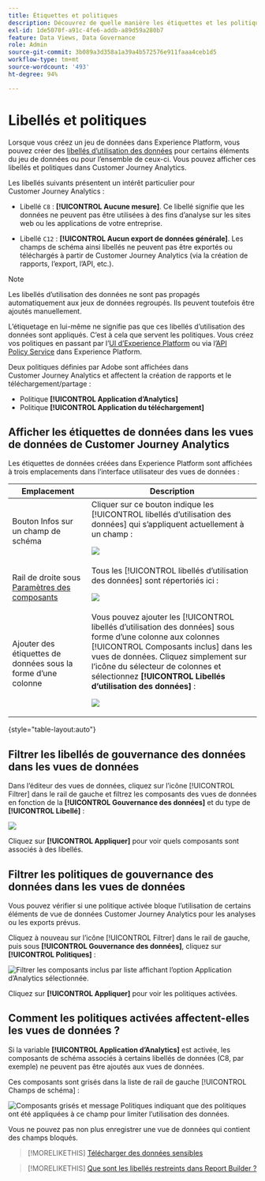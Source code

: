 ```yaml
---
title: Étiquettes et politiques
description: Découvrez de quelle manière les étiquettes et les politiques de données définies dans Adobe Experience Platform affectent les vues de données et les rapports dans Customer Journey Analytics.
exl-id: 1de5070f-a91c-4fe6-addb-a89d59a280b7
feature: Data Views, Data Governance
role: Admin
source-git-commit: 3b089a3d358a1a39a4b572576e911faaa4ceb1d5
workflow-type: tm+mt
source-wordcount: '493'
ht-degree: 94%

---
```


# Libellés et politiques

Lorsque vous créez un jeu de données dans Experience Platform, vous pouvez créer des [libellés d’utilisation des données](https://experienceleague.adobe.com/docs/experience-platform/data-governance/labels/reference.html?lang=fr) pour certains éléments du jeu de données ou pour l’ensemble de ceux-ci. Vous pouvez afficher ces libellés et politiques dans Customer Journey Analytics.

Les libellés suivants présentent un intérêt particulier pour Customer Journey Analytics :

* Libellé `C8` : **[!UICONTROL Aucune mesure]**. Ce libellé signifie que les données ne peuvent pas être utilisées à des fins d’analyse sur les sites web ou les applications de votre entreprise.

* Libellé `C12` : **[!UICONTROL Aucun export de données générale]**. Les champs de schéma ainsi libellés ne peuvent pas être exportés ou téléchargés à partir de Customer Journey Analytics (via la création de rapports, l’export, l’API, etc.).

>[!NOTE]
>
>Les libellés d’utilisation des données ne sont pas propagés automatiquement aux jeux de données regroupés. Ils peuvent toutefois être ajoutés manuellement.

L’étiquetage en lui-même ne signifie pas que ces libellés d’utilisation des données sont appliqués. C’est à cela que servent les politiques. Vous créez vos politiques en passant par l’[UI d’Experience Platform](https://experienceleague.adobe.com/docs/experience-platform/data-governance/policies/user-guide.html?lang=fr) ou via l’[API Policy Service](https://experienceleague.adobe.com/docs/experience-platform/data-governance/api/overview.html?lang=fr) dans Experience Platform.

Deux politiques définies par Adobe sont affichées dans Customer Journey Analytics et affectent la création de rapports et le téléchargement/partage :

* Politique **[!UICONTROL Application d’Analytics]**
* Politique **[!UICONTROL Application du téléchargement]**

## Afficher les étiquettes de données dans les vues de données de Customer Journey Analytics

Les étiquettes de données créées dans Experience Platform sont affichées à trois emplacements dans l’interface utilisateur des vues de données :

| Emplacement | Description |
| --- | --- |
| Bouton Infos sur un champ de schéma | Cliquer sur ce bouton indique les [!UICONTROL libellés d’utilisation des données] qui s’appliquent actuellement à un champ :<p>![](assets/data-label-left.png) |
| Rail de droite sous [Paramètres des composants](/help/data-views/component-settings/overview.md) | Tous les [!UICONTROL libellés d’utilisation des données] sont répertoriés ici :<p>![](assets/data-label-right.png) |
| Ajouter des étiquettes de données sous la forme d’une colonne | Vous pouvez ajouter les [!UICONTROL libellés d’utilisation des données] sous forme d’une colonne aux colonnes [!UICONTROL Composants inclus] dans les vues de données. Cliquez simplement sur l’icône du sélecteur de colonnes et sélectionnez **[!UICONTROL Libellés d’utilisation des données]** :<p>![](assets/data-label-column.png) |

{style="table-layout:auto"}

## Filtrer les libellés de gouvernance des données dans les vues de données

Dans l’éditeur des vues de données, cliquez sur l’icône [!UICONTROL Filtrer] dans le rail de gauche et filtrez les composants des vues de données en fonction de la **[!UICONTROL Gouvernance des données]** et du type de **[!UICONTROL Libellé]** :

![](assets/filter-labels.png)

Cliquez sur **[!UICONTROL Appliquer]** pour voir quels composants sont associés à des libellés.

## Filtrer les politiques de gouvernance des données dans les vues de données

Vous pouvez vérifier si une politique activée bloque l’utilisation de certains éléments de vue de données Customer Journey Analytics pour les analyses ou les exports prévus.

Cliquez à nouveau sur l’icône [!UICONTROL Filtrer] dans le rail de gauche, puis sous **[!UICONTROL Gouvernance des données]**, cliquez sur **[!UICONTROL Politiques]** :

![Filtrer les composants inclus par liste affichant l’option Application d’Analytics sélectionnée.](assets/filter-policies.png)

Cliquez sur **[!UICONTROL Appliquer]** pour voir les politiques activées.

## Comment les politiques activées affectent-elles les vues de données ?

Si la variable **[!UICONTROL Application d’Analytics]** est activée, les composants de schéma associés à certains libellés de données (C8, par exemple) ne peuvent pas être ajoutés aux vues de données.

Ces composants sont grisés dans la liste de rail de gauche [!UICONTROL Champs de schéma] :

![Composants grisés et message Politiques indiquant que des politiques ont été appliquées à ce champ pour limiter l’utilisation des données.](assets/component-greyed.png)

Vous ne pouvez pas non plus enregistrer une vue de données qui contient des champs bloqués.

>[!MORELIKETHIS]
>[Télécharger des données sensibles](/help/analysis-workspace/export/download-send.md)

>[!MORELIKETHIS]
>[Que sont les libellés restreints dans Report Builder ?](https://experienceleague.adobe.com/docs/analytics-platform/using/cja-reportbuilder/restricted-labels.html?lang=fr)


